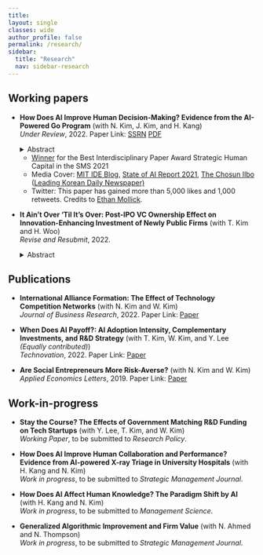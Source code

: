 ```yaml
---
title: 
layout: single
classes: wide
author_profile: false
permalink: /research/
sidebar:
  title: "Research"
  nav: sidebar-research
---
```


## Working papers
+ **How Does AI Improve Human Decision-Making? Evidence from the AI-Powered Go Program** (with N. Kim, J. Kim, and H. Kang)  
*Under Review*, 2022. 
Paper Link:
<span style="float:center"><a href="https://papers.ssrn.com/sol3/papers.cfm?abstract_id=3893835">SSRN</a>
<a href="/assets/papers/JMP_GO.pdf">PDF</a></span>

  <details>
  <summary>Abstract</summary>
    <blockquote>Firms increasingly utilize AI to assist or replace human tasks. However, AI can also train humans and make them better. We study how the AI’s instructional role improves human decision-making in the professional Go games where an AI-powered Go program (APG) unexpectedly surpassed the best human player, surpassing the best human knowledge and skill accumulated over thousands of years. To isolate the learning-from-AI effect, we compare the quality of human moves to that of AI’s superior solutions, before and after the initial public release of an APG. Our analysis of 750,990 moves in 25,033 games suggests that APG’s training significantly improved the players’ move quality—reducing the number of errors and the magnitude of the most critical mistake. The improvement is most prominent in the early stage of a game when uncertainty are higher. Further, younger players benefit more than older players, suggesting generational inequality in learning from AI.</blockquote>
  </details>
  
  + <a href="https://www.strategicmanagement.net/ig-strategic-human-capital/past-awards">Winner</a> for the Best Interdisciplinary Paper Award Strategic Human Capital in the SMS 2021
  + Media Cover: <a href="https://medium.com/mit-initiative-on-the-digital-economy/how-ai-can-improve-human-decision-making-f70964659aae">MIT IDE Blog</a>, <a href="https://docs.google.com/presentation/d/1bwJDRC777rAf00Drthi9yT2c9b0MabWO5ZlksfvFzx8/edit#slide=id.gedaf89a37f_1_0">State of AI Report 2021</a>, <a href="https://www.chosun.com/sports/sports_general/2021/10/26/7TN3Y4MZCZCVNAQSCDRAXT7SJI/">The Chosun Ilbo</a> (<a href="https://en.wikipedia.org/wiki/The_Chosun_Ilbo">Leading Korean Daily Newspaper)</a>
   + Twitter: This paper has gained more than 5,000 likes and 1,000 retweets. Credits to <a href="https://twitter.com/emollick/status/1508651631151362050">Ethan Mollick</a>.


+ **It Ain’t Over ‘Til It’s Over: Post-IPO VC Ownership Effect on Innovation-Enhancing Investment of Newly Public Firms** (with T. Kim and H. Woo)  
*Revise and Resubmit*, 2022.

  <details>
  <summary>Abstract</summary>
    <blockquote>Although the existing literature has discussed the effects of VC firms on investee ventures before and at the time of an IPO, less is known about how they influence the strategic decisions of newly public firms after the IPO. Conventional wisdom is that VC investors exit from a venture investment through an IPO. However, we find that VC investors hold a significant amount of shares for years after an IPO. This study examines how VC investors affect a firm after an IPO. Building on the literature on governance through ownership, we argue that post-IPO VC shareholders encourage innovation-enhancing investments of newly public firms and that post-IPO VC ownership positively affects the market value of newly public firms. Our underlying logic is that outcomes created by innovation-enhancing investments of newly public firms can be beneficial to not only themselves but also VC shareholders for VC reputation, network externality, and knowledge acquisition. Consistent with our arguments, our empirical study shows that post-IPO VC ownership is positively related to R&D intensity, CAPEX investment, and Tobin’s Q of newly public firms and that these relationships are amplified when a lead VC is located close to the firm, when a VC investor sits on the board, and when investees are in technology-intensive industries. This study expands the scope of the VC effect on investee ventures beyond an IPO.</blockquote>
  </details>
 
## Publications
+ **International Alliance Formation: The Effect of Technology Competition Networks** (with N. Kim and W. Kim)   
*Journal of Business Research*, 2022.
Paper Link:
<span style="float:center"><a href="https://www.sciencedirect.com/science/article/abs/pii/S0148296322001230">Paper</a>

+ **When Does AI Payoff?: AI Adoption Intensity, Complementary Investments, and R&D Strategy** (with T. Kim, W. Kim, and Y. Lee *(Equally contributed)*)  
*Technovation*, 2022.
Paper Link:
<span style="float:center"><a href="https://www.sciencedirect.com/science/article/pii/S0166497222001377?dgcid=coauthor">Paper</a>
  
+ **Are Social Entrepreneurs More Risk-Averse?** (with N. Kim and W. Kim)  
*Applied Economics Letters*, 2019.
Paper Link:
<span style="float:center"><a href="https://www.tandfonline.com/doi/full/10.1080/13504851.2018.1524122">Paper</a>
  
## Work-in-progress
+ **Stay the Course? The Effects of Government Matching R&D Funding on Tech Startups** (with Y. Lee, T. Kim, and W. Kim)  
*Working Paper*, to be submitted to *Research Policy*.

+ **How Does AI Improve Human Collaboration and Performance? Evidence from AI-powered X-ray Triage in University Hospitals** (with H. Kang and N. Kim)   
*Work in progress*, to be submitted to *Strategic Management Journal*. 

+ **How Does AI Affect Human Knowledge? The Paradigm Shift by AI** (with H. Kang and N. Kim)   
*Work in progress*, to be submitted to *Management Science*. 

+ **Generalized Algorithmic Improvement and Firm Value** (with N. Ahmed and N. Thompson)   
*Work in progress*, to be submitted to *Strategic Management Journal*. 
